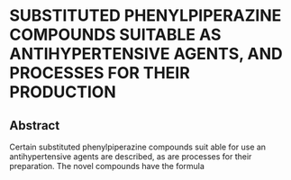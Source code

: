 # SUBSTITUTED PHENYLPIPERAZINE COMPOUNDS SUITABLE AS ANTIHYPERTENSIVE AGENTS, AND PROCESSES FOR THEIR PRODUCTION

## Abstract
Certain substituted phenylpiperazine compounds suit able for use an antihypertensive agents are described, as are processes for their preparation. The novel compounds have the formula